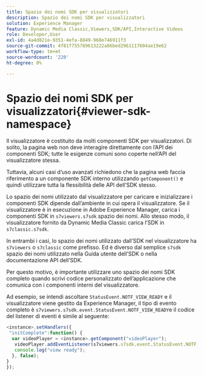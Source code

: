 ```yaml
---
title: Spazio dei nomi SDK per visualizzatori
description: Spazio dei nomi SDK per visualizzatori
solution: Experience Manager
feature: Dynamic Media Classic,Viewers,SDK/API,Interactive Videos
role: Developer,User
exl-id: 4a4d821e-9351-4efa-8849-968e746911f3
source-git-commit: 4f81f755789613222a66bed2961117604ae19e62
workflow-type: tm+mt
source-wordcount: '220'
ht-degree: 0%

---
```


# Spazio dei nomi SDK per visualizzatori{#viewer-sdk-namespace}

Il visualizzatore è costituito da molti componenti SDK per visualizzatori. Di solito, la pagina web non deve interagire direttamente con l’API dei componenti SDK; tutte le esigenze comuni sono coperte nell’API del visualizzatore stessa.

Tuttavia, alcuni casi d’uso avanzati richiedono che la pagina web faccia riferimento a un componente SDK interno utilizzando `getComponent()` e quindi utilizzare tutta la flessibilità delle API dell’SDK stesso.

Lo spazio dei nomi utilizzato dal visualizzatore per caricare e inizializzare i componenti SDK dipende dall’ambiente in cui opera il visualizzatore. Se il visualizzatore è in esecuzione in Adobe Experience Manager, carica i componenti SDK in `s7viewers.s7sdk` spazio dei nomi. Allo stesso modo, il visualizzatore fornito da Dynamic Media Classic carica l’SDK in `s7classic.s7sdk`.

In entrambi i casi, lo spazio dei nomi utilizzato dall’SDK nel visualizzatore ha `s7viewers` o `s7classic` come prefisso. Ed è diverso dal semplice `s7sdk` spazio dei nomi utilizzato nella Guida utente dell’SDK o nella documentazione API dell’SDK.

Per questo motivo, è importante utilizzare uno spazio dei nomi SDK completo quando scrivi codice personalizzato dell’applicazione che comunica con i componenti interni del visualizzatore.

Ad esempio, se intendi ascoltare `StatusEvent.NOTF_VIEW_READY` e il visualizzatore viene gestito da Experience Manager, il tipo di evento completo è `s7viewers.s7sdk.event.StatusEvent.NOTF_VIEW_READY`e il codice del listener di eventi è simile al seguente:

```javascript {.line-numbers}
<instance>.setHandlers({ 
 "initComplete":function() { 
  var videoPlayer = <instance>.getComponent("videoPlayer"); 
   videoPlayer.addEventListener(s7viewers.s7sdk.event.StatusEvent.NOTF_VIEW_READY, function(e) { 
   console.log("view ready"); 
  }, false); 
} 
});
```
